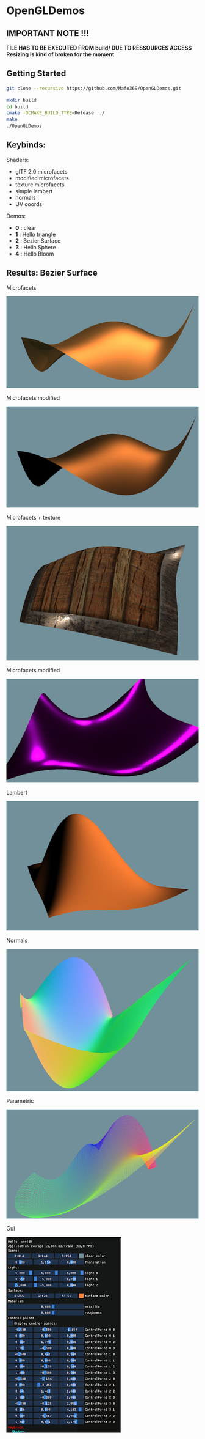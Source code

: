 # OpenGLDemos

## IMPORTANT NOTE !!!

**FILE HAS TO BE EXECUTED FROM build/ DUE TO RESSOURCES ACCESS**
**Resizing is kind of broken for the moment**

## Getting Started

```bash
git clone --recursive https://github.com/Mafo369/OpenGLDemos.git
```

```bash
mkdir build
cd build
cmake -DCMAKE_BUILD_TYPE=Release ../
make
./OpenGLDemos
```

## Keybinds:

Shaders:

- glTF 2.0 microfacets
- modified microfacets
- texture microfacets
- simple lambert
- normals
- UV coords

Demos:

- **0** : clear
- **1** : Hello triangle
- **2** : Bezier Surface
- **3** : Hello Sphere
- **4** : Hello Bloom 

## Results: Bezier Surface

Microfacets

![alt text](oldResults/microfacets.png)

Microfacets modified

![alt text](oldResults/microfacetsmodified.png)

Microfacets + texture

![alt text](oldResults/microfacetstexture.png)

Microfacets modified

![alt text](oldResults/microfacetsmodified1.png)

Lambert

![alt text](oldResults/lambert.png)

Normals

![alt text](oldResults/normals.png)

Parametric

![alt text](oldResults/parametric.png)

Gui

![alt text](oldResults/gui.png)
